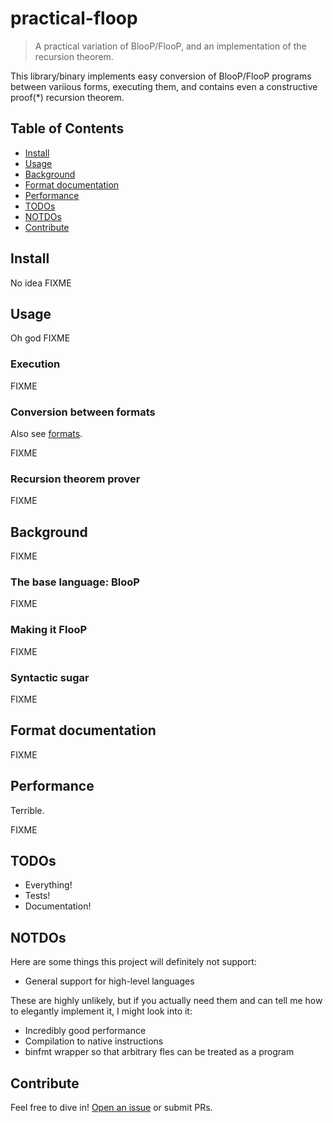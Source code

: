 # practical-floop

> A practical variation of BlooP/FlooP, and an implementation of the recursion theorem.

This library/binary implements easy conversion of BlooP/FlooP programs between variious forms, executing them, and contains even a constructive proof(*) recursion theorem.

## Table of Contents

- [Install](#install)
- [Usage](#usage)
- [Background](#background)
- [Format documentation](#format-documentation)
- [Performance](#performance)
- [TODOs](#todos)
- [NOTDOs](#notdos)
- [Contribute](#contribute)

## Install

No idea FIXME

## Usage

Oh god FIXME

### Execution

FIXME

### Conversion between formats

Also see [formats](#format-documentation).

FIXME

### Recursion theorem prover

FIXME

## Background

FIXME

### The base language: BlooP

FIXME

### Making it FlooP

FIXME

### Syntactic sugar

FIXME

## Format documentation

FIXME

## Performance

Terrible.

FIXME

## TODOs

* Everything!
* Tests!
* Documentation!

## NOTDOs

Here are some things this project will definitely not support:
* General support for high-level languages

These are highly unlikely, but if you actually need them and can tell me
how to elegantly implement it, I might look into it:
* Incredibly good performance
* Compilation to native instructions
* binfmt wrapper so that arbitrary fles can be treated as a program

## Contribute

Feel free to dive in! [Open an issue](https://github.com/BenWiederhake/practical-floop/issues/new) or submit PRs.
